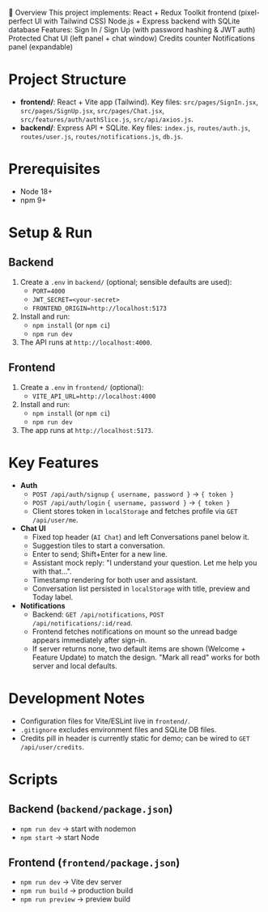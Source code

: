 🚀 Overview
This project implements:
React + Redux Toolkit frontend (pixel-perfect UI with Tailwind CSS)
Node.js + Express backend with SQLite database
Features:
Sign In / Sign Up (with password hashing & JWT auth)
Protected Chat UI (left panel + chat window)
Credits counter
Notifications panel (expandable)

# Project Structure
- **frontend/**: React + Vite app (Tailwind). Key files: `src/pages/SignIn.jsx`, `src/pages/SignUp.jsx`, `src/pages/Chat.jsx`, `src/features/auth/authSlice.js`, `src/api/axios.js`.
- **backend/**: Express API + SQLite. Key files: `index.js`, `routes/auth.js`, `routes/user.js`, `routes/notifications.js`, `db.js`.

# Prerequisites
- Node 18+
- npm 9+

# Setup & Run
## Backend
1. Create a `.env` in `backend/` (optional; sensible defaults are used):
   - `PORT=4000`
   - `JWT_SECRET=<your-secret>`
   - `FRONTEND_ORIGIN=http://localhost:5173`
2. Install and run:
   - `npm install` (or `npm ci`)
   - `npm run dev`
3. The API runs at `http://localhost:4000`.

## Frontend
1. Create a `.env` in `frontend/` (optional):
   - `VITE_API_URL=http://localhost:4000`
2. Install and run:
   - `npm install` (or `npm ci`)
   - `npm run dev`
3. The app runs at `http://localhost:5173`.

# Key Features
- **Auth**
  - `POST /api/auth/signup` `{ username, password }` → `{ token }`
  - `POST /api/auth/login` `{ username, password }` → `{ token }`
  - Client stores token in `localStorage` and fetches profile via `GET /api/user/me`.
- **Chat UI**
  - Fixed top header (`AI Chat`) and left Conversations panel below it.
  - Suggestion tiles to start a conversation.
  - Enter to send; Shift+Enter for a new line.
  - Assistant mock reply: "I understand your question. Let me help you with that...".
  - Timestamp rendering for both user and assistant.
  - Conversation list persisted in `localStorage` with title, preview and Today label.
- **Notifications**
  - Backend: `GET /api/notifications`, `POST /api/notifications/:id/read`.
  - Frontend fetches notifications on mount so the unread badge appears immediately after sign-in.
  - If server returns none, two default items are shown (Welcome + Feature Update) to match the design. "Mark all read" works for both server and local defaults.

# Development Notes
- Configuration files for Vite/ESLint live in `frontend/`.
- `.gitignore` excludes environment files and SQLite DB files.
- Credits pill in header is currently static for demo; can be wired to `GET /api/user/credits`.

# Scripts
## Backend (`backend/package.json`)
- `npm run dev` → start with nodemon
- `npm start` → start Node

## Frontend (`frontend/package.json`)
- `npm run dev` → Vite dev server
- `npm run build` → production build
- `npm run preview` → preview build
